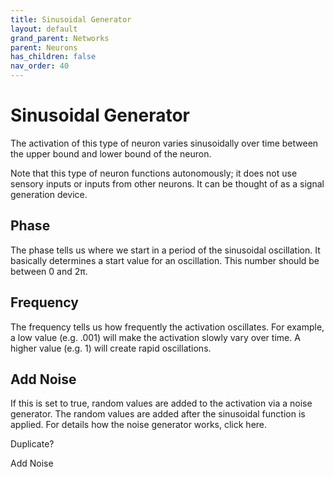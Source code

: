 ```yaml
---
title: Sinusoidal Generator
layout: default
grand_parent: Networks
parent: Neurons
has_children: false
nav_order: 40
---
```


# Sinusoidal Generator

The activation of this type of neuron varies sinusoidally over time between the upper bound and lower bound of the neuron.

Note that this type of neuron functions autonomously; it does not use sensory inputs or inputs from other neurons. It can be thought of as a signal generation device.

## Phase

The phase tells us where we start in a period of the sinusoidal oscillation.  It basically determines a start value for an oscillation.  This number should be between 0 and 2π. 

## Frequency

The frequency tells us how frequently the activation oscillates. For example, a low value (e.g. .001) will make the activation slowly vary over time.  A higher value (e.g. 1) will create rapid oscillations.

## Add Noise

If this is set to true, random values are added to the activation via a noise generator. The random values are added after the sinusoidal function is applied. For details how the noise generator works, click here.

<!-- TODO --> Duplicate?
Add Noise